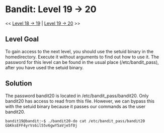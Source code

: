 # Bandit: Level 19 -> 20
<< [Level 18 -> 19](https://github.com/Dennis-Dang/OverTheWire/blob/main/0_bandit/level_18-19.md) | [Level 19 -> 20](https://github.com/Dennis-Dang/OverTheWire/blob/main/0_bandit/level_19-20.md) >>

## Level Goal
To gain access to the next level, you should use the setuid binary in the homedirectory. Execute it without arguments to find out how to use it. The password for this level can be found in the usual place (/etc/bandit_pass), after you have used the setuid binary.

## Solution
The password bandit20 is located in /etc/bandit_pass/bandit20. Only bandit20 has access to read from this file. However, we can bypass this with the setuid binary because it passes our commands as the user bandit20.

```console
bandit19@bandit:~$ ./bandit20-do cat /etc/bandit_pass/bandit20
GbKksEFF4yrVs6il55v6gwY5aVje5f0j
```

